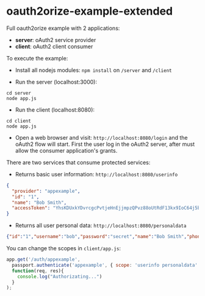 oauth2orize-example-extended
===========================

Full oauth2orize example with 2 applications:
* __server__: oAuth2 service provider
* __client__: oAuth2 client consumer

To execute the example:
* Install all nodejs modules: `npm install` on `/server` and `/client`

* Run the server (localhost:3000):

```
cd server
node app.js
```

* Run the client (localhost:8080):

```
cd client
node app.js
```

* Open a web browser and visit: `http://localhost:8080/login` and the oAuth2 flow will start. First the user log in the oAuth2 server, after must allow the consumer application's grants.

There are two services that consume protected services:

* Returns basic user information:
`http://localhost:8080/userinfo`

```json
{
  "provider": "appexample",
  "id": "1",
  "name": "Bob Smith",
  "accessToken": "YhsKDUxkYDvrcgcPvtjeHnEjjmpzQPvz88oUtRdF13kx9IoC64j5buIJXoUELuewAc8eD0Q3fiBiufmLbj8KNFc1PR9dv3EFJcgRUPMuTrepddhvmOmeAHjDDtSLvbF04550rJ5AuOJDM6Yaqz2a3Ya0w32dZYOxww11peTQ3KooqpjRnXpzICQG25V428QQORwQwZkzmUxOcgR5TyylXUVSUhS36mhpyKEIEavCRdtc2bSBxCNijzOEU7c2e1cR"
}
```

* Returns all user personal data:
`http://localhost:8080/personaldata`
```json
{"id":"1","username":"bob","password":"secret","name":"Bob Smith","phoneNumber":"785-873-3930","email":"bob@email.com","address":"968 Sherman Street, Everest","birthday":"02-02-1992"}
```

You can change the scopes in `client/app.js`:

```js
app.get('/auth/appexample',
  passport.authenticate('appexample', { scope: 'userinfo personaldata' }),
  function(req, res){
    console.log("Authorizating...")
  }
);
```
